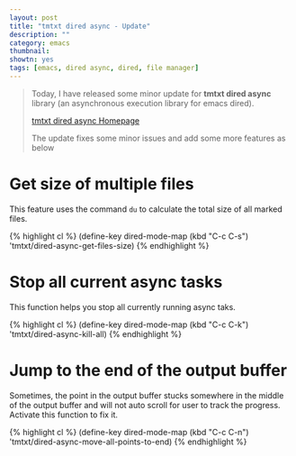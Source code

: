 ```yaml
---
layout: post
title: "tmtxt dired async - Update"
description: ""
category: emacs
thumbnail: 
showtn: yes
tags: [emacs, dired async, dired, file manager]
---
```



> Today, I have released some minor update for **tmtxt dired async** library (an
> asynchronous execution library for emacs dired).
> 
> [tmtxt dired async Homepage](/tmtxt-dired-async.html)
> 
> The update fixes some minor issues and add some more features as below

# Get size of multiple files

This feature uses the command `du` to calculate the total size of all marked
files.

{% highlight cl %}
(define-key dired-mode-map (kbd "C-c C-s") 'tmtxt/dired-async-get-files-size)
{% endhighlight %}

# Stop all current async tasks

This function helps you stop all currently running async taks.

{% highlight cl %}
(define-key dired-mode-map (kbd "C-c C-k") 'tmtxt/dired-async-kill-all)
{% endhighlight %}

<!-- more -->

# Jump to the end of the output buffer

Sometimes, the point in the output buffer stucks somewhere in the middle of the
output buffer and will not auto scroll for user to track the progress. Activate
this function to fix it.

{% highlight cl %}
(define-key dired-mode-map (kbd "C-c C-n") 'tmtxt/dired-async-move-all-points-to-end)
{% endhighlight %}

